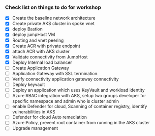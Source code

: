 ### Check list on things to do for workshop

- [x] Create the baseline network architecture
- [x] Create private AKS cluster in spoke vnet
- [x] deploy Bastion
- [x] deploy jumpHost VM
- [x] Routing and vnet peering
- [x] Create ACR with private endpoint
- [x] attach ACR with AKS cluster
- [x] Validate connectivity from JumpHost
- [x] Deploy Internal load balancer
- [ ] Create Application Gateway
- [ ] Application Gateway with SSL termination
- [ ] Verify connectivity application gateway connectivity
- [ ] Deploy keyvault
- [ ] Deploy an application which uses KeyVault and workload identity
- [ ] Azure RBAC integration with AKS, setup two groups developer for specific namespace and admin who is cluster admin
- [ ] enable Defender for cloud, Scanning of container registry, identify vulnerabilities in AKS
- [ ] Defender for cloud Auto remediation
- [ ] Azure Policy, prevent root container from running in the AKS cluster
- [ ] Upgrade management  
